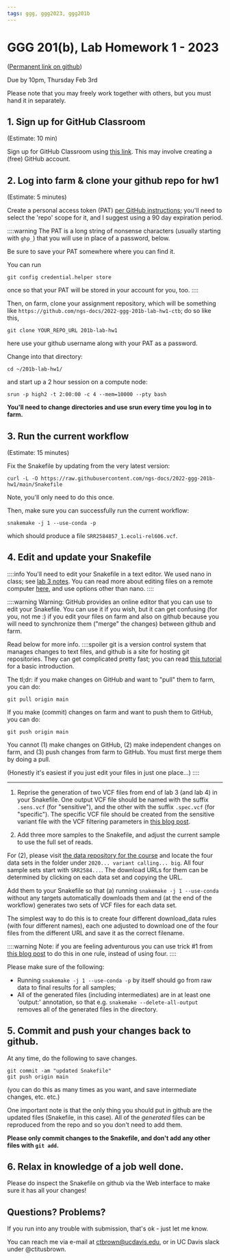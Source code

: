```yaml
---
tags: ggg, ggg2023, ggg201b
---
```

# GGG 201(b), Lab Homework 1 - 2023


([Permanent link on github](https://github.com/ngs-docs/2022-GGG201b-lab/blob/main/hw-1.md))

Due by 10pm, Thursday Feb 3rd

Please note that you may freely work together with others, but you must hand it in separately.

## 1. Sign up for GitHub Classroom

(Estimate: 10 min)

Sign up for GitHub Classroom using [this link](https://classroom.github.com/a/0UWAZXX_). This may involve creating a (free) GitHub account.

## 2. Log into farm & clone your github repo for hw1

(Estimate: 5 minutes)

Create a personal access token (PAT) [per GitHub instructions](https://docs.github.com/en/authentication/keeping-your-account-and-data-secure/creating-a-personal-access-token); you'll need to select the 'repo' scope for it, and I suggest using a 90 day expiration period. 

::::warning
The PAT is a long string of nonsense characters (usually starting with `ghp_`) that you will use in place of a password, below.

Be sure to save your PAT somewhere where you can find it.

You can run
```
git config credential.helper store
```
once so that your PAT will be stored in your account for you, too.
::::

Then, on farm, clone your assignment repository, which will be something like `https://github.com/ngs-docs/2022-ggg-201b-lab-hw1-ctb`; do so like this,

```
git clone YOUR_REPO_URL 201b-lab-hw1
```
here use your github username along with your PAT as a password.

Change into that directory:
```
cd ~/201b-lab-hw1/
```

and start up a 2 hour session on a compute node:
```
srun -p high2 -t 2:00:00 -c 4 --mem=10000 --pty bash
```

**You'll need to change directories and use srun every time you log in to farm.**

## 3. Run the current workflow

(Estimate: 15 minutes)

Fix the Snakefile by updating from the very latest version:
```
curl -L -O https://raw.githubusercontent.com/ngs-docs/2022-ggg-201b-hw1/main/Snakefile
```
Note, you'll only need to do this once.

Then, make sure you can successfully run the current workflow:

```
snakemake -j 1 --use-conda -p
```
which should produce a file `SRR2584857_1.ecoli-rel606.vcf`.

## 4. Edit and update your Snakefile

::::info
You'll need to edit your Snakefile in a text editor. We used nano in class; see [lab 3 notes](https://github.com/ngs-docs/2022-GGG201b-lab/blob/main/lab-3.md). You can read more about editing files on a remote computer [here](https://ngs-docs.github.io/2021-august-remote-computing/creating-and-modifying-text-files-on-remote-computers.html), and use options other than nano.
::::

::::warning
Warning: GitHub provides an online editor that you can use to edit your Snakefile. You can use it if you wish, but it can get confusing (for you, not me :) if you edit your files on farm and also on github because you will need to synchronize them ("merge" the changes) between github and farm.

Read below for more info.
::::spoiler
git is a version control system that manages changes to text files, and github is a site for hosting git repositories. They can get complicated pretty fast; you can read [this tutorial](https://ngs-docs.github.io/2021-august-remote-computing/keeping-track-of-your-files-with-version-control.html) for a basic introduction.

The tl;dr: if you make changes on GitHub and want to "pull" them to farm, you can do:
```
git pull origin main
```
If you make (commit) changes on farm and want to push them to GitHub, you can do:
```
git push origin main
```
You cannot (1) make changes on GitHub, (2) make independent changes on farm, and (3) push changes from farm to GitHub. You must first merge them by doing a pull.

(Honestly it's easiest if you just edit your files in just one place...)
::::

---

1. Reprise the generation of two VCF files from end of lab 3 (and lab 4) in your Snakefile. One output VCF file should be named with the suffix `.sens.vcf` (for "sensitive"), and the other with the suffix `.spec.vcf` (for "specific"). The specific VCF file should be created from the sensitive variant file with the VCF filtering parameters in [this blog post](http://thegenomefactory.blogspot.com/2018/10/a-unix-one-liner-to-call-bacterial.html).

2. Add three more samples to the Snakefile, and adjust the current sample to use the full set of reads.

For (2), please visit [the data repository for the course](https://osf.io/vzfc6/) and locate the four data sets in the folder under `2020... variant calling... big`. All four sample sets start with `SRR2584...`. The download URLs for them can be determined by clicking on each data set and copying the URL.

Add them to your Snakefile so that (a) running `snakemake -j 1 --use-conda` without any targets automatically downloads them and (at the end of the workflow) generates two sets of VCF files for each data set.

The simplest way to do this is to create four different download_data rules (with four different names), each one adjusted to download one of the four files from the different URL and save it as the correct filename.

::::warning
Note: if you are feeling adventurous you can
use trick #1 from [this blog post](http://ivory.idyll.org/blog/2020-snakemake-hacks-collections-files.html) to do this in one rule, instead of using four.
::::

Please make sure of the following:

* Running `snakemake -j 1 --use-conda -p` by itself should go from raw data to final results for all samples;
* All of the generated files (including intermediates) are in at least one 'output:' annotation, so that e.g. `snakemake --delete-all-output` removes all of the generated files in the directory.

## 5. Commit and push your changes back to github.

At any time, do the following to save changes.

```
git commit -am "updated Snakefile"
git push origin main
```
(you can do this as many times as you want, and save intermediate changes, etc. etc.)

One important note is that the only thing you should put in github are
the updated files (Snakefile, in this case). All of the
_generated_ files can be reproduced from the repo and so you don't need
to add them.

**Please only commit changes to the Snakefile, and don't add any other files with `git add`.**

## 6. Relax in knowledge of a job well done.

Please do inspect the Snakefile on github via the Web interface to make sure it has all your changes!

## Questions? Problems?

If you run into any trouble with submission, that's ok - just let me know.

You can reach me via e-mail at ctbrown@ucdavis.edu, or in UC Davis slack under @ctitusbrown.

<!-- tell them: check for number of variants; run commands from scratch in empty directory; check diff sens/spec -->